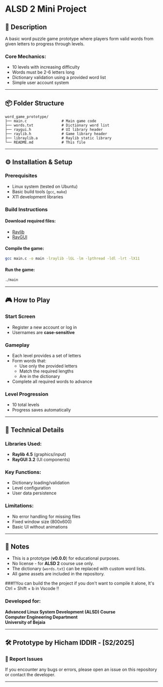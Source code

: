 # ALSD 2 Mini Project

## 📝 Description
A basic word puzzle game prototype where players form valid words from given letters to progress through levels.

### Core Mechanics:
- 10 levels with increasing difficulty
- Words must be 2-6 letters long
- Dictionary validation using a provided word list
- Simple user account system

---

## 📦 Folder Structure
```plaintext
word_game_prototype/
├── main.c                # Main game code
├── words.txt             # Dictionary word list
├── raygui.h              # UI library header
├── raylib.h              # Game library header
├── libraylib.a           # Raylib static library
└── README.md             # This file
```

---

## ⚙️ Installation & Setup
### Prerequisites
- Linux system (tested on Ubuntu)
- Basic build tools (`gcc`, `make`)
- X11 development libraries

### Build Instructions
#### Download required files:
- [Raylib](https://www.raylib.com/)
- [RayGUI](https://github.com/raysan5/raygui)

#### Compile the game:
```bash
gcc main.c -o main -lraylib -lGL -lm -lpthread -ldl -lrt -lX11
```

#### Run the game:
```bash
./main
```

---

## 🎮 How to Play
### Start Screen
- Register a new account or log in
- Usernames are **case-sensitive**

### Gameplay
- Each level provides a set of letters
- Form words that:
  - Use only the provided letters
  - Match the required lengths
  - Are in the dictionary
- Complete all required words to advance

### Level Progression
- 10 total levels
- Progress saves automatically

---

## 🔧 Technical Details
### Libraries Used:
- **Raylib 4.5** (graphics/input)
- **RayGUI 3.2** (UI components)

### Key Functions:
- Dictionary loading/validation
- Level configuration
- User data persistence

### Limitations:
- No error handling for missing files
- Fixed window size (800x600)
- Basic UI without animations

---

## 📌 Notes
- This is a prototype (**v0.0.0**) for educational purposes.
- No license - for **ALSD 2** course use only.
- The dictionary (`words.txt`) can be replaced with custom word lists.
- All game assets are included in the repository.

###‼️You can build the the project if you don't want to compile it alone, It's Ctrl + Shift + b in Vscode ‼️

### Developed for:
**Advanced Linux System Development (ALSD) Course**  
**Computer Engineering Department**  
**University of Bejaia**

---


## 🛠️ Prototype by **Hicham IDDIR** - **[S2/2025]**

### 🛑 Report Issues
If you encounter any bugs or errors, please open an issue on this repository or contact the developer.

---

